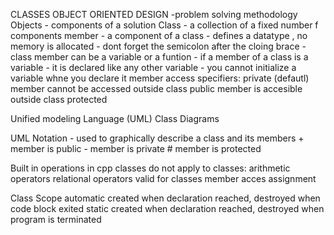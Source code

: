 CLASSES
OBJECT ORIENTED DESIGN -problem solving methodology
Objects - components of a solution
Class  - a collection of a fixed number f components
member - a component of a class
	- defines a datatype , no memory is allocated
	- dont forget the semicolon after the cloing brace
	- class member can be a variable or a funtion
	- if a member of a class is a variable
		- it is declared like any other variable
		- you cannot initialize a variable whne you declare it
member access specifiers:
private (defautl)
	member cannot be accessed outside class
public 
	member is accesible outside class
protected 

Unified modeling Language (UML) Class Diagrams

UML Notation - used to graphically describe a class and its members
	+ member is public
	- member is private
	# member is protected

Built in operations in cpp classes
	do not apply to classes:
		arithmetic operators
		relational operators
	valid for classes
		member acces
		assignment

Class Scope
	automatic
		created when declaration reached, destroyed when code block exited
	static
		created when declaration reached, destroyed when program is terminated

